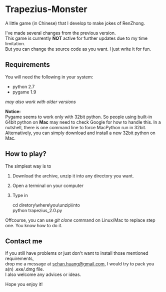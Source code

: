 Trapezius-Monster
=================


  
A little game (in Chinese) that I develop to make jokes of RenZhong. 

I've made several changes from the previous version.  
This game is currently **NOT** active for further updates due to my time limitation.  
But you can change the source code as you want. I just write it for fun.  

Requirements
-----------------------
You will need the following in your system:
* python 2.7
* pygame 1.9  

*may also work with older versions*

**Notice:**  
Pygame seems to work only with 32bit python.
So people using built-in 64bit python on **Mac** may need to check Google for how to handle this. 
In a nutshell, there is one command line to force MacPython run in 32bit. Alternatively, you can simply download and install a new 32bit python on Mac.  

How to play?
-----------------------
The simplest way is to  
1.  Download the archive, unzip it into any directory you want.  
2.  Open a terminal on your computer  
3.  Type in

    cd diretory\where\you\unzip\into    
    python trapezius_2.0.py

Offcourse, you can use *git clone* command on Linux/Mac to replace step one.
You know how to do it.

Contact me
-------------------
If you still have problems or just don't want to install those mentioned requirements,  
drop me a message at schan.huang@gmail.com, I would try to pack you a(n) .exe/.dmg file.  
I also welcome any advices or ideas.  

Hope you enjoy it!
